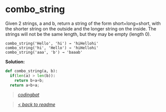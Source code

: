 # combo_string

Given 2 strings, a and b, return a string of the form short+long+short, with the shorter string on the outside and the longer string on the inside. The strings will not be the same length, but they may be empty (length 0).

```
combo_string('Hello', 'hi') → 'hiHellohi'
combo_string('hi', 'Hello') → 'hiHellohi'
combo_string('aaa', 'b') → 'baaab'
```

**Solution:**

```python
def combo_string(a, b):
  if(len(a) > len(b)):
    return b+a+b;
  return a+b+a;
```

> _[codingbat](https://codingbat.com/prob/p194053)_

> [< _back to readme_](/README.md)